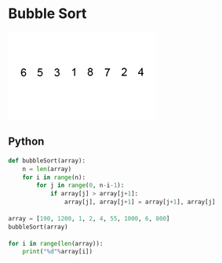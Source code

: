 # Bubble Sort

![Algorithm](src/image/Bubble-sort.gif)

## Python
```python
def bubbleSort(array):
    n = len(array)
    for i in range(n):
        for j in range(0, n-i-1):
            if array[j] > array[j+1]:
                array[j], array[j+1] = array[j+1], array[j]

array = [190, 1200, 1, 2, 4, 55, 1000, 6, 800]
bubbleSort(array)

for i in range(len(array)):
    print("%d"%array[i])
```